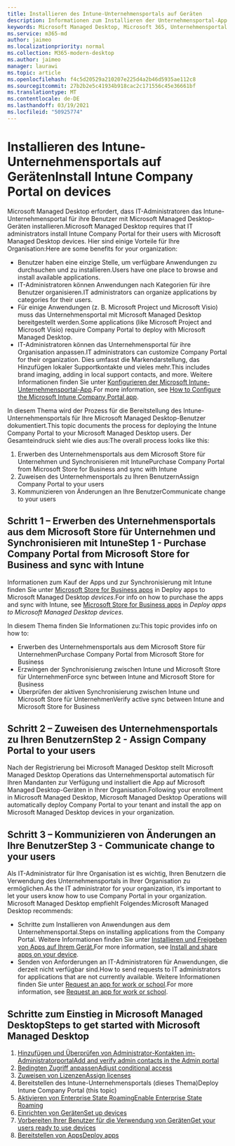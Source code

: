 ```yaml
---
title: Installieren des Intune-Unternehmensportals auf Geräten
description: Informationen zum Installieren der Unternehmensportal-App auf Microsoft Managed Desktop-Geräten
keywords: Microsoft Managed Desktop, Microsoft 365, Unternehmensportal
ms.service: m365-md
author: jaimeo
ms.localizationpriority: normal
ms.collection: M365-modern-desktop
ms.author: jaimeo
manager: laurawi
ms.topic: article
ms.openlocfilehash: f4c5d20529a210207e225d4a2b46d5935ae112c8
ms.sourcegitcommit: 27b2b2e5c41934b918cac2c171556c45e36661bf
ms.translationtype: MT
ms.contentlocale: de-DE
ms.lasthandoff: 03/19/2021
ms.locfileid: "50925774"
---
```

# <a name="install-intune-company-portal-on-devices"></a><span data-ttu-id="d24b7-104">Installieren des Intune-Unternehmensportals auf Geräten</span><span class="sxs-lookup"><span data-stu-id="d24b7-104">Install Intune Company Portal on devices</span></span>

<span data-ttu-id="d24b7-105">Microsoft Managed Desktop erfordert, dass IT-Administratoren das Intune-Unternehmensportal für ihre Benutzer mit Microsoft Managed Desktop-Geräten installieren.</span><span class="sxs-lookup"><span data-stu-id="d24b7-105">Microsoft Managed Desktop requires that IT administrators install Intune Company Portal for their users with Microsoft Managed Desktop devices.</span></span> <span data-ttu-id="d24b7-106">Hier sind einige Vorteile für Ihre Organisation:</span><span class="sxs-lookup"><span data-stu-id="d24b7-106">Here are some benefits for your organization:</span></span>
- <span data-ttu-id="d24b7-107">Benutzer haben eine einzige Stelle, um verfügbare Anwendungen zu durchsuchen und zu installieren.</span><span class="sxs-lookup"><span data-stu-id="d24b7-107">Users have one place to browse and install available applications.</span></span> 
- <span data-ttu-id="d24b7-108">IT-Administratoren können Anwendungen nach Kategorien für ihre Benutzer organisieren.</span><span class="sxs-lookup"><span data-stu-id="d24b7-108">IT administrators can organize applications by categories for their users.</span></span>  
- <span data-ttu-id="d24b7-109">Für einige Anwendungen (z. B. Microsoft Project und Microsoft Visio) muss das Unternehmensportal mit Microsoft Managed Desktop bereitgestellt werden.</span><span class="sxs-lookup"><span data-stu-id="d24b7-109">Some applications (like Microsoft Project and Microsoft Visio) require Company Portal to deploy with Microsoft Managed Desktop.</span></span>
- <span data-ttu-id="d24b7-110">IT-Administratoren können das Unternehmensportal für ihre Organisation anpassen.</span><span class="sxs-lookup"><span data-stu-id="d24b7-110">IT administrators can customize Company Portal for their organization.</span></span> <span data-ttu-id="d24b7-111">Dies umfasst die Markendarstellung, das Hinzufügen lokaler Supportkontakte und vieles mehr.</span><span class="sxs-lookup"><span data-stu-id="d24b7-111">This includes brand imaging, adding in local support contacts, and more.</span></span> <span data-ttu-id="d24b7-112">Weitere Informationen finden Sie unter [Konfigurieren der Microsoft Intune-Unternehmensportal-App](/intune/company-portal-app).</span><span class="sxs-lookup"><span data-stu-id="d24b7-112">For more information, see [How to Configure the Microsoft Intune Company Portal app](/intune/company-portal-app).</span></span>   

<span data-ttu-id="d24b7-113">In diesem Thema wird der Prozess für die Bereitstellung des Intune-Unternehmensportals für Ihre Microsoft Managed Desktop-Benutzer dokumentiert.</span><span class="sxs-lookup"><span data-stu-id="d24b7-113">This topic documents the process for deploying the Intune Company Portal to your Microsoft Managed Desktop users.</span></span> <span data-ttu-id="d24b7-114">Der Gesamteindruck sieht wie dies aus:</span><span class="sxs-lookup"><span data-stu-id="d24b7-114">The overall process looks like this:</span></span>
1. <span data-ttu-id="d24b7-115">Erwerben des Unternehmensportals aus dem Microsoft Store für Unternehmen und Synchronisieren mit Intune</span><span class="sxs-lookup"><span data-stu-id="d24b7-115">Purchase Company Portal from Microsoft Store for Business and sync with Intune</span></span>
2. <span data-ttu-id="d24b7-116">Zuweisen des Unternehmensportals zu Ihren Benutzern</span><span class="sxs-lookup"><span data-stu-id="d24b7-116">Assign Company Portal to your users</span></span>
3. <span data-ttu-id="d24b7-117">Kommunizieren von Änderungen an Ihre Benutzer</span><span class="sxs-lookup"><span data-stu-id="d24b7-117">Communicate change to your users</span></span>

## <a name="step-1---purchase-company-portal-from-microsoft-store-for-business-and-sync-with-intune"></a><span data-ttu-id="d24b7-118">Schritt 1 – Erwerben des Unternehmensportals aus dem Microsoft Store für Unternehmen und Synchronisieren mit Intune</span><span class="sxs-lookup"><span data-stu-id="d24b7-118">Step 1 - Purchase Company Portal from Microsoft Store for Business and sync with Intune</span></span>
<span data-ttu-id="d24b7-119">Informationen zum Kauf der Apps und zur Synchronisierung mit Intune finden Sie unter [Microsoft Store for Business apps](deploy-apps.md#msfb-apps) in Deploy apps to Microsoft Managed Desktop *devices*.</span><span class="sxs-lookup"><span data-stu-id="d24b7-119">For info on how to purchase the apps and sync with Intune, see [Microsoft Store for Business apps](deploy-apps.md#msfb-apps) in *Deploy apps to Microsoft Managed Desktop devices*.</span></span>

<span data-ttu-id="d24b7-120">In diesem Thema finden Sie Informationen zu:</span><span class="sxs-lookup"><span data-stu-id="d24b7-120">This topic provides info on how to:</span></span> 
- <span data-ttu-id="d24b7-121">Erwerben des Unternehmensportals aus dem Microsoft Store für Unternehmen</span><span class="sxs-lookup"><span data-stu-id="d24b7-121">Purchase Company Portal from Microsoft Store for Business</span></span> 
- <span data-ttu-id="d24b7-122">Erzwingen der Synchronisierung zwischen Intune und Microsoft Store für Unternehmen</span><span class="sxs-lookup"><span data-stu-id="d24b7-122">Force sync between Intune and Microsoft Store for Business</span></span>
- <span data-ttu-id="d24b7-123">Überprüfen der aktiven Synchronisierung zwischen Intune und Microsoft Store für Unternehmen</span><span class="sxs-lookup"><span data-stu-id="d24b7-123">Verify active sync between Intune and Microsoft Store for Business</span></span> 

## <a name="step-2---assign-company-portal-to-your-users"></a><span data-ttu-id="d24b7-124">Schritt 2 – Zuweisen des Unternehmensportals zu Ihren Benutzern</span><span class="sxs-lookup"><span data-stu-id="d24b7-124">Step 2 - Assign Company Portal to your users</span></span>
<span data-ttu-id="d24b7-125">Nach der Registrierung bei Microsoft Managed Desktop stellt Microsoft Managed Desktop Operations das Unternehmensportal automatisch für Ihren Mandanten zur Verfügung und installiert die App auf Microsoft Managed Desktop-Geräten in Ihrer Organisation.</span><span class="sxs-lookup"><span data-stu-id="d24b7-125">Following your enrollment in Microsoft Managed Desktop, Microsoft Managed Desktop Operations will automatically deploy Company Portal to your tenant and install the app on Microsoft Managed Desktop devices in your organization.</span></span>

## <a name="step-3---communicate-change-to-your-users"></a><span data-ttu-id="d24b7-126">Schritt 3 – Kommunizieren von Änderungen an Ihre Benutzer</span><span class="sxs-lookup"><span data-stu-id="d24b7-126">Step 3 - Communicate change to your users</span></span>
<span data-ttu-id="d24b7-127">Als IT-Administrator für Ihre Organisation ist es wichtig, Ihren Benutzern die Verwendung des Unternehmensportals in Ihrer Organisation zu ermöglichen.</span><span class="sxs-lookup"><span data-stu-id="d24b7-127">As the IT administrator for your organization, it’s important to let your users know how to use Company Portal in your organization.</span></span> <span data-ttu-id="d24b7-128">Microsoft Managed Desktop empfiehlt Folgendes:</span><span class="sxs-lookup"><span data-stu-id="d24b7-128">Microsoft Managed Desktop recommends:</span></span>
- <span data-ttu-id="d24b7-129">Schritte zum Installieren von Anwendungen aus dem Unternehmensportal.</span><span class="sxs-lookup"><span data-stu-id="d24b7-129">Steps on installing applications from the Company Portal.</span></span> <span data-ttu-id="d24b7-130">Weitere Informationen finden Sie unter [Installieren und Freigeben von Apps auf Ihrem Gerät.](/intune-user-help/install-apps-cpapp-windows)</span><span class="sxs-lookup"><span data-stu-id="d24b7-130">For more information, see [Install and share apps on your device](/intune-user-help/install-apps-cpapp-windows).</span></span>
- <span data-ttu-id="d24b7-131">Senden von Anforderungen an IT-Administratoren für Anwendungen, die derzeit nicht verfügbar sind.</span><span class="sxs-lookup"><span data-stu-id="d24b7-131">How to send requests to IT administrators for applications that are not currently available.</span></span> <span data-ttu-id="d24b7-132">Weitere Informationen finden Sie unter [Request an app for work or school](/intune-user-help/install-apps-cpapp-windows#request-an-app-for-work-or-school).</span><span class="sxs-lookup"><span data-stu-id="d24b7-132">For more information, see [Request an app for work or school](/intune-user-help/install-apps-cpapp-windows#request-an-app-for-work-or-school).</span></span>  

## <a name="steps-to-get-started-with-microsoft-managed-desktop"></a><span data-ttu-id="d24b7-133">Schritte zum Einstieg in Microsoft Managed Desktop</span><span class="sxs-lookup"><span data-stu-id="d24b7-133">Steps to get started with Microsoft Managed Desktop</span></span>

1. [<span data-ttu-id="d24b7-134">Hinzufügen und Überprüfen von Administrator-Kontakten im-Administratorportal</span><span class="sxs-lookup"><span data-stu-id="d24b7-134">Add and verify admin contacts in the Admin portal</span></span>](add-admin-contacts.md)
2. [<span data-ttu-id="d24b7-135">Bedingten Zugriff anpassen</span><span class="sxs-lookup"><span data-stu-id="d24b7-135">Adjust conditional access</span></span>](conditional-access.md)
3. [<span data-ttu-id="d24b7-136">Zuweisen von Lizenzen</span><span class="sxs-lookup"><span data-stu-id="d24b7-136">Assign licenses</span></span>](assign-licenses.md)
4. <span data-ttu-id="d24b7-137">Bereitstellen des Intune-Unternehmensportals (dieses Thema)</span><span class="sxs-lookup"><span data-stu-id="d24b7-137">Deploy Intune Company Portal (this topic)</span></span>
5. [<span data-ttu-id="d24b7-138">Aktivieren von Enterprise State Roaming</span><span class="sxs-lookup"><span data-stu-id="d24b7-138">Enable Enterprise State Roaming</span></span>](enterprise-state-roaming.md)
6. [<span data-ttu-id="d24b7-139">Einrichten von Geräten</span><span class="sxs-lookup"><span data-stu-id="d24b7-139">Set up devices</span></span>](set-up-devices.md)
7. [<span data-ttu-id="d24b7-140">Vorbereiten Ihrer Benutzer für die Verwendung von Geräten</span><span class="sxs-lookup"><span data-stu-id="d24b7-140">Get your users ready to use devices</span></span>](get-started-devices.md)
8. [<span data-ttu-id="d24b7-141">Bereitstellen von Apps</span><span class="sxs-lookup"><span data-stu-id="d24b7-141">Deploy apps</span></span>](deploy-apps.md)
